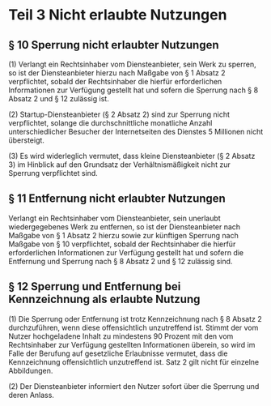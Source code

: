 # Teil 3 Nicht erlaubte Nutzungen

## § 10 Sperrung nicht erlaubter Nutzungen

(1) Verlangt ein Rechtsinhaber vom Diensteanbieter, sein Werk zu sperren, so ist der Diensteanbieter hierzu nach Maßgabe von § 1 Absatz 2 verpflichtet, sobald der Rechtsinhaber die hierfür erforderlichen Informationen zur Verfügung gestellt hat und sofern die Sperrung nach § 8 Absatz 2 und § 12 zulässig ist.

(2) Startup-Diensteanbieter (§ 2 Absatz 2) sind zur Sperrung nicht verpflichtet, solange die durchschnittliche monatliche Anzahl unterschiedlicher Besucher der Internetseiten des Dienstes 5 Millionen nicht übersteigt.

(3) Es wird widerleglich vermutet, dass kleine Diensteanbieter (§ 2 Absatz 3) im Hinblick auf den Grundsatz der Verhältnismäßigkeit nicht zur Sperrung verpflichtet sind.

## § 11 Entfernung nicht erlaubter Nutzungen

Verlangt ein Rechtsinhaber vom Diensteanbieter, sein unerlaubt wiedergegebenes Werk zu entfernen, so ist der Diensteanbieter nach Maßgabe von § 1 Absatz 2 hierzu sowie zur künftigen Sperrung nach Maßgabe von § 10 verpflichtet, sobald der Rechtsinhaber die hierfür erforderlichen Informationen zur Verfügung gestellt hat und sofern die Entfernung und Sperrung nach § 8 Absatz 2 und § 12 zulässig sind.

## § 12 Sperrung und Entfernung bei Kennzeichnung als erlaubte Nutzung

(1) Die Sperrung oder Entfernung ist trotz Kennzeichnung nach § 8 Absatz 2 durchzuführen, wenn diese offensichtlich unzutreffend ist. Stimmt der vom Nutzer hochgeladene Inhalt zu mindestens 90 Prozent mit den vom Rechtsinhaber zur Verfügung gestellten Informationen überein, so wird im Falle der Berufung auf gesetzliche Erlaubnisse vermutet, dass die Kennzeichnung offensichtlich unzutreffend ist. Satz 2 gilt nicht für einzelne Abbildungen.

(2) Der Diensteanbieter informiert den Nutzer sofort über die Sperrung und deren Anlass.
